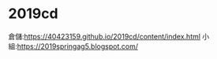 # 2019cd
倉儲:https://40423159.github.io/2019cd/content/index.html
小組:https://2019springag5.blogspot.com/

